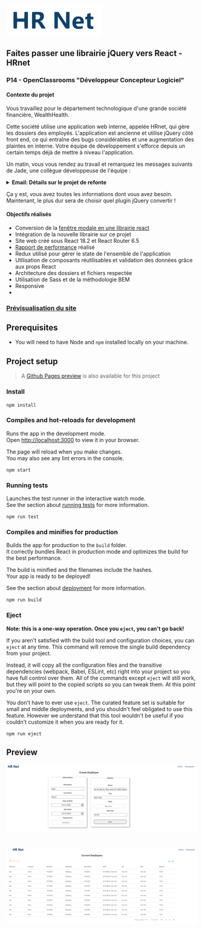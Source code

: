 ![HRnet Icon](./src/assets/logo.PNG)

## Faites passer une librairie jQuery vers React - HRnet
### P14 - OpenClassrooms "Développeur Concepteur Logiciel"

#### Contexte du projet

Vous travaillez pour le département technologique d'une grande société financière, WealthHealth.

Cette société utilise une application web interne, appelée HRnet, qui gère les dossiers des employés. L'application est ancienne et utilise jQuery côté front end, ce qui entraîne des bugs considérables et une augmentation des plaintes en interne. Votre équipe de développement s'efforce depuis un certain temps déjà de mettre à niveau l'application.

Un matin, vous vous rendez au travail et remarquez les messages suivants de Jade, une collègue développeuse de l'équipe :

<details><summary><b>Email: Détails sur le projet de refonte </b></summary>

```
De: Jade
À: Moi
```

Salut à toi !

J’ai hâte que tu puisses démarrer ce projet ! Voici un récapitulatif des principales tâches :

- Convertir l'ensemble du projet HRNet en React.
- Convertir l'un des quatre plugins jQuery actuels en React. Remplacer les 3 plugins jQuery restants par des composants React que tu coderas toi-même, ou que tu peux importer depuis des libraires existantes si tu manques de temps.
- Effectuer des tests de performance Lighthouse en comparant l'ancienne et la nouvelle application.

Tu trouveras toutes les informations clés pour chaque tâche ci-dessous :

**Conversion du projet HRNet**

Voici le [repo actuel du projet](https://github.com/Alex-Pqn/HRnet-jQuery-app-ocr_dcl), n'oublie pas que toute l'application HRNet doit être convertie en React :

- Tu devras faire une nouvelle version des pages "Create Employee" et "Employee List" avec React.
- Tu devras ajouter un système de gestion d'état (la version actuelle utilise un stockage local).
- Tu dois aussi t'assurer que tout est cohérent au niveau du style. Pour cela, tu n'es pas obligé de refaire le design de l'application, mais si tu veux changer le style pour quelque chose de plus moderne, tu es le bienvenu.
- Si tu as le temps, tu peux tester le code React avec une suite de tests unitaires. Sinon, seuls des tests manuels sont nécessaires.

**Conversion d'un plugin**

Voici la liste des plugins jQuery actuellement utilisés, choisi-en un parmi ces 4 que tu devras convertir :

- Plugin de sélection de date
- Plugin de fenêtre modale - jQuery.modal.js
- Menus déroulants
- Plugin pour les tables de données

De plus, lors de la conversion d'un plugin jQuery en un composant React, il faut garder à l'esprit de ne convertir que le code qui traite de la fonctionnalité réelle de l'interface utilisateur du plugin. Par exemple, si un plugin jQuery inclut du code AJAX, tu n’as pas besoin de le convertir. Si tu convertis un plugin jQuery pour une fenêtre modale, concentre-toi sur la création d'un composant React qui fonctionne comme une fenêtre modale, et rien d'autre.

**Tests de performance**

Nous voulons également mesurer des données quantifiables (ex. : temps de chargement des pages, appels réseau) pour nous assurer que la conversion de l'application à React améliore effectivement les performances. Pour cela, fais bien des audits de performance Lighthouse. Pour comparer, tu devras en faire un pour l'application jQuery HRnet actuelle, puis un autre une fois que l'application et le plugin jQuery seront convertis en React.

Penses bien à faire un build de l'application avant de faire ton audit. Ça impactera grandement les performances de ton application.

C'est tout ! Une fois que l'application HRnet en React fonctionne, tu peux publier le composant React sur npm sous forme de package et partager le lien pour que nous puissions l'utiliser si nécessaire. Si tu as du mal avec npm, tu peux utiliser les paquets GitHub comme alternative.

Aussi, fais-moi savoir quand tout est fait et nous ferons une révision du code pour répondre aux commentaires restants.

J'ai hâte de voir ce que tu vas faire !

Jade

</details>

Ça y est, vous avez toutes les informations dont vous avez besoin. Maintenant, le plus dur sera de choisir quel plugin jQuery convertir !

#### Objectifs réalisés

- Conversion de la [fenêtre modale en une librairie react](https://github.com/Alex-Pqn/HRNet-modal-ocr_dcl)
- Intégration de la nouvelle librairie sur ce projet
- Site web créé sous React 18.2 et React Router 6.5
- [Rapport de performance](./src/assets/Rapport%20de%20performance.pdf) réalisé
- Redux utilisé pour gérer le state de l'ensemble de l'application
- Utilisation de composants réutilisables et validation des données grâce aux props React
- Architecture des dossiers et fichiers respectée
- Utilisation de Sass et de la méthodologie BEM
- Responsive
- 
### [Prévisualisation du site](https://alex-pqn.github.io/HRNet-ocr_dcl/)

## Prerequisites

- You will need to have Node and `npm` installed locally on your machine.

## Project setup

> A [Github Pages preview](https://alex-pqn.github.io/HRNet-ocr_dcl/) is also available for this project

### Install

```
npm install
```

### Compiles and hot-reloads for development

Runs the app in the development mode.\
Open [http://localhost:3000](http://localhost:3000) to view it in your browser.

The page will reload when you make changes.\
You may also see any lint errors in the console.

```
npm start
```

### Running tests

Launches the test runner in the interactive watch mode.\
See the section about [running tests](https://facebook.github.io/create-react-app/docs/running-tests) for more information.

```
npm run test
```

### Compiles and minifies for production

Builds the app for production to the `build` folder.\
It correctly bundles React in production mode and optimizes the build for the best performance.

The build is minified and the filenames include the hashes.\
Your app is ready to be deployed!

See the section about [deployment](https://facebook.github.io/create-react-app/docs/deployment) for more information.

```
npm run build
```

### Eject

**Note: this is a one-way operation. Once you `eject`, you can't go back!**

If you aren't satisfied with the build tool and configuration choices, you can `eject` at any time. This command will remove the single build dependency from your project.

Instead, it will copy all the configuration files and the transitive dependencies (webpack, Babel, ESLint, etc) right into your project so you have full control over them. All of the commands except `eject` will still work, but they will point to the copied scripts so you can tweak them. At this point you're on your own.

You don't have to ever use `eject`. The curated feature set is suitable for small and middle deployments, and you shouldn't feel obligated to use this feature. However we understand that this tool wouldn't be useful if you couldn't customize it when you are ready for it.

```
npm run eject
```

## Preview


![HRnet](./src/assets/HRnet.png)
<br/>
<br/>
<br/>
![HRnet](./src/assets/HRnet%202.png)
